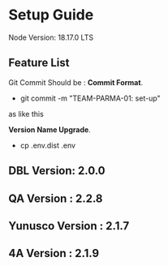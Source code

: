 # Setup Guide

Node Version: 18.17.0 LTS

## Feature List

Git Commit Should be :
**Commit Format**.

- git commit -m "TEAM-PARMA-01: set-up"

as like this

**Version Name Upgrade**.

- cp .env.dist .env

## DBL Version: 2.0.0

## QA Version : 2.2.8

## Yunusco Version : 2.1.7

## 4A Version : 2.1.9

